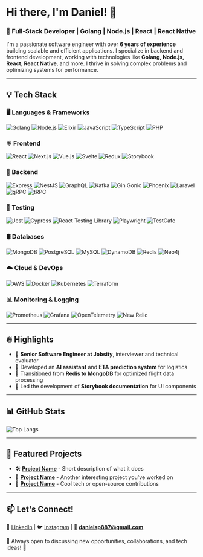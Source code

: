 # Hi there, I'm Daniel! 👋

### 🚀 Full-Stack Developer | Golang | Node.js | React | React Native

I'm a passionate software engineer with over **6 years of experience** building scalable and efficient applications. I specialize in backend and frontend development, working with technologies like **Golang, Node.js, React, React Native**, and more. I thrive in solving complex problems and optimizing systems for performance.

---

## 💡 Tech Stack  

### 🖥️ Languages & Frameworks  
<img src="https://img.shields.io/badge/-Golang-00ADD8?logo=go&logoColor=FFF&labelColor=00ADD8" alt="Golang" /> <img src="https://img.shields.io/badge/-Node.JS-339933?logo=node.js&logoColor=white&labelColor=339933" alt="Node.js" /> <img src="https://img.shields.io/badge/-Elixir-4B275F?logo=elixir&logoColor=FFF&labelColor=4B275F" alt="Elixir" /> <img src="https://img.shields.io/badge/-JavaScript-F7DF1E?logo=javascript&logoColor=black&labelColor=F7DF1E" alt="JavaScript" /> <img src="https://img.shields.io/badge/-TypeScript-007ACC?logo=typescript&logoColor=white&labelColor=007ACC" alt="TypeScript" /> <img src="https://img.shields.io/badge/-PHP-777BB4?logo=php&logoColor=FFF&labelColor=777BB4" alt="PHP" />

### ⚛️ Frontend  
<img src="https://img.shields.io/badge/-React-61DAFB?logo=react&logoColor=black&labelColor=61DAFB" alt="React" /> <img src="https://img.shields.io/badge/-Next.js-000000?logo=next.js&logoColor=white&labelColor=000000" alt="Next.js" /> <img src="https://img.shields.io/badge/-Vue.js-4FC08D?logo=vue.js&logoColor=white&labelColor=4FC08D" alt="Vue.js" /> <img src="https://img.shields.io/badge/-Svelte-FF3E00?logo=svelte&logoColor=white&labelColor=FF3E00" alt="Svelte" /> <img src="https://img.shields.io/badge/-Redux-764ABC?logo=redux&logoColor=white&labelColor=764ABC" alt="Redux" /> <img src="https://img.shields.io/badge/-Storybook-FF4785?logo=storybook&logoColor=white&labelColor=FF4785" alt="Storybook" />

### 🔗 Backend  
<img src="https://img.shields.io/badge/-Express-000000?logo=express&logoColor=white&labelColor=000000" alt="Express" /> <img src="https://img.shields.io/badge/-NestJS-E0234E?logo=nestjs&logoColor=white&labelColor=E0234E" alt="NestJS" /> <img src="https://img.shields.io/badge/-GraphQL-E10098?logo=graphql&logoColor=white&labelColor=E10098" alt="GraphQL" /> <img src="https://img.shields.io/badge/-Apache Kafka-231F20?logo=apachekafka&logoColor=FFF&labelColor=231F20" alt="Kafka" /> <img src="https://img.shields.io/badge/-Gin-00ADD8?logo=go&logoColor=FFF&labelColor=00ADD8" alt="Gin Gonic" /> <img src="https://img.shields.io/badge/-Phoenix-4B275F?logo=phoenix&logoColor=white&labelColor=4B275F" alt="Phoenix" /> <img src="https://img.shields.io/badge/-Laravel-FF2D20?logo=laravel&logoColor=white&labelColor=FF2D20" alt="Laravel" /> <img src="https://img.shields.io/badge/-gRPC-6DB33F?logo=grpc&logoColor=white&labelColor=6DB33F" alt="gRPC" /> <img src="https://img.shields.io/badge/-tRPC-2596be?logo=trpc&logoColor=white&labelColor=2596be" alt="tRPC" />

### 🧪 Testing  
<img src="https://img.shields.io/badge/-Jest-C21325?logo=jest&logoColor=white&labelColor=C21325" alt="Jest" /> <img src="https://img.shields.io/badge/-Cypress-17202C?logo=cypress&logoColor=white&labelColor=17202C" alt="Cypress" /> <img src="https://img.shields.io/badge/-React Testing Library-E33332?logo=testinglibrary&logoColor=white&labelColor=E33332" alt="React Testing Library" /> <img src="https://img.shields.io/badge/-Playwright-2EAD33?logo=playwright&logoColor=white&labelColor=2EAD33" alt="Playwright" /> <img src="https://img.shields.io/badge/-TestCafe-FF7F50?logo=testcafe&logoColor=white&labelColor=FF7F50" alt="TestCafe" />


### 🛢️ Databases  
<img src="https://img.shields.io/badge/-MongoDB-47A248?logo=mongodb&logoColor=FFF&labelColor=47A248" alt="MongoDB" /> <img src="https://img.shields.io/badge/-PostgreSQL-4169E1?logo=postgresql&logoColor=FFF&labelColor=4169E1" alt="PostgreSQL" /> <img src="https://img.shields.io/badge/-MySQL-4479A1?logo=mysql&logoColor=FFF&labelColor=4479A1" alt="MySQL" /> <img src="https://img.shields.io/badge/-DynamoDB-4053D6?logo=amazon-dynamodb&logoColor=white&labelColor=4053D6" alt="DynamoDB" /> <img src="https://img.shields.io/badge/-Redis-DC382D?logo=redis&logoColor=white&labelColor=DC382D" alt="Redis" /> <img src="https://img.shields.io/badge/-Neo4j-008CC1?logo=neo4j&logoColor=white&labelColor=008CC1" alt="Neo4j" />

### ☁️ Cloud & DevOps  
<img src="https://img.shields.io/badge/-AWS-232F3E?logo=amazon-aws&logoColor=FFF&labelColor=232F3E" alt="AWS" /> <img src="https://img.shields.io/badge/-Docker-2496ED?logo=docker&logoColor=white&labelColor=2496ED" alt="Docker" /> <img src="https://img.shields.io/badge/-Kubernetes-326CE5?logo=kubernetes&logoColor=FFF&labelColor=326CE5" alt="Kubernetes" /> <img src="https://img.shields.io/badge/-Terraform-844FBA?logo=terraform&logoColor=FFF&labelColor=844FBA" alt="Terraform" />

### 📊 Monitoring & Logging  
<img src="https://img.shields.io/badge/-Prometheus-E6522C?logo=prometheus&logoColor=FFF&labelColor=E6522C" alt="Prometheus" /> <img src="https://img.shields.io/badge/-Grafana-F46800?logo=grafana&logoColor=FFF&labelColor=F46800" alt="Grafana" /> <img src="https://img.shields.io/badge/-OpenTelemetry-000?logo=opentelemetry&logoColor=FFF&labelColor=000" alt="OpenTelemetry" /> <img src="https://img.shields.io/badge/-New Relic-008C99?logo=newrelic&logoColor=FFF&labelColor=008C99" alt="New Relic" />

---

## 🔥 Highlights  
- 🔹 **Senior Software Engineer at Jobsity**, interviewer and technical evaluator  
- 🔹 Developed an **AI assistant** and **ETA prediction system** for logistics  
- 🔹 Transitioned from **Redis to MongoDB** for optimized flight data processing  
- 🔹 Led the development of **Storybook documentation** for UI components  

---

## 📊 GitHub Stats  
![Top Langs](https://github-readme-stats.vercel.app/api/top-langs/?username=dannielss&layout=compact&theme=radical)  

---

## 📌 Featured Projects  
- 🛠 **[Project Name](#)** - Short description of what it does  
- 🚀 **[Project Name](#)** - Another interesting project you've worked on  
- 📡 **[Project Name](#)** - Cool tech or open-source contributions  

---

## 📫 Let's Connect!  
🔗 [LinkedIn](https://www.linkedin.com/in/spdaniel) | 🐦 [Instagram](https://twitter.com/daniel) | 📧 **danielsp887@gmail.com**  

💬 Always open to discussing new opportunities, collaborations, and tech ideas! 🚀  
